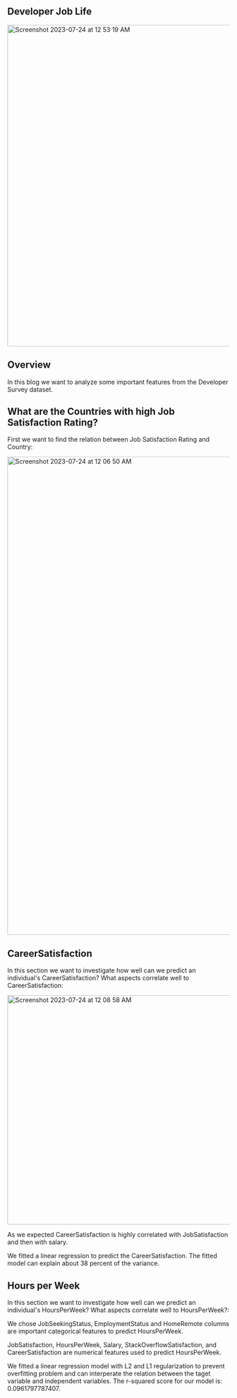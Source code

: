 ## Developer Job Life 

<img width="729" alt="Screenshot 2023-07-24 at 12 53 19 AM" src="https://media.github.ibm.com/user/399125/files/223c20fe-211f-40fc-8a86-89e8dac24154">


## Overview

In this blog we want to analyze some important features from the Developer Survey dataset. 



## What are the Countries with high Job Satisfaction Rating?

First we want to find the relation between Job Satisfaction Rating and Country:

<img width="1084" alt="Screenshot 2023-07-24 at 12 06 50 AM" src="https://media.github.ibm.com/user/399125/files/85b529a0-20dd-43ef-a740-82684ce80d9b">


## CareerSatisfaction
In this section we want to investigate how well can we predict an individual's CareerSatisfaction? What aspects correlate well to CareerSatisfaction:

<img width="520" alt="Screenshot 2023-07-24 at 12 08 58 AM" src="https://media.github.ibm.com/user/399125/files/026126f9-8b2c-4082-85fd-8c25acc8e127">


As we expected CareerSatisfaction is highly correlated with JobSatisfaction and then with salary.

We fitted a linear regression to predict the CareerSatisfaction. The fitted model can explain about 38 percent of the variance.

## Hours per Week
In this section we want to investigate how well can we predict an individual's HoursPerWeek? What aspects correlate well to HoursPerWeek?:

We chose JobSeekingStatus, EmploymentStatus and HomeRemote columns are important categorical features to predict HoursPerWeek.

JobSatisfaction, HoursPerWeek, Salary, StackOverflowSatisfaction, and CareerSatisfaction are numerical features used to predict HoursPerWeek.

We fitted a linear regression model with L2 and L1 regularization to prevent overfitting problem and can interperate the relation between the taget variable and independent variables. The r-squared score for our model is:  0.0961797787407.
